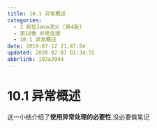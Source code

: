 ```yaml
---
title: 10.1 异常概述
categories: 
  - 1 疯狂Java讲义 (第4版)
  - 第10章 异常处理
  - 10.1 异常概述
date: 2019-07-12 21:47:54
updated: 2020-02-07 01:34:55
abbrlink: 102a394d
---
```

# 10.1 异常概述 #
这一小结介绍了**使用异常处理的必要性**,没必要做笔记

